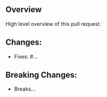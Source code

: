## Overview

High level overview of this pull request.

## Changes:

- Fixes: #...

## Breaking Changes:

- Breaks...
